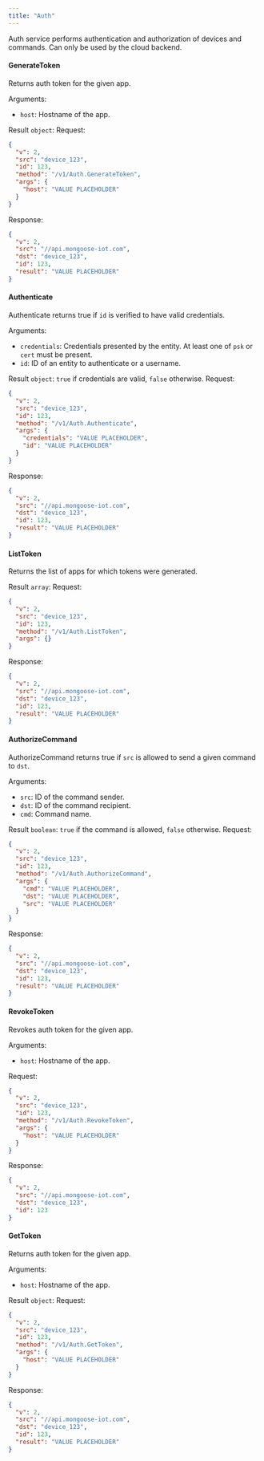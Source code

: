 ```yaml
---
title: "Auth"
---
```


Auth service performs authentication and authorization of devices and commands. Can only be used by the cloud backend.

#### GenerateToken
Returns auth token for the given app.

Arguments:
- `host`: Hostname of the app.

Result `object`: 
Request:
```json
{
  "v": 2,
  "src": "device_123",
  "id": 123,
  "method": "/v1/Auth.GenerateToken",
  "args": {
    "host": "VALUE PLACEHOLDER"
  }
}

```

Response:
```json
{
  "v": 2,
  "src": "//api.mongoose-iot.com",
  "dst": "device_123",
  "id": 123,
  "result": "VALUE PLACEHOLDER"
}

```

#### Authenticate
Authenticate returns true if `id` is verified to have valid credentials.

Arguments:
- `credentials`: Credentials presented by the entity. At least one of `psk` or `cert` must be present.
- `id`: ID of an entity to authenticate or a username.

Result `object`: `true` if credentials are valid, `false` otherwise.
Request:
```json
{
  "v": 2,
  "src": "device_123",
  "id": 123,
  "method": "/v1/Auth.Authenticate",
  "args": {
    "credentials": "VALUE PLACEHOLDER",
    "id": "VALUE PLACEHOLDER"
  }
}

```

Response:
```json
{
  "v": 2,
  "src": "//api.mongoose-iot.com",
  "dst": "device_123",
  "id": 123,
  "result": "VALUE PLACEHOLDER"
}

```

#### ListToken
Returns the list of apps for which tokens were generated.


Result `array`: 
Request:
```json
{
  "v": 2,
  "src": "device_123",
  "id": 123,
  "method": "/v1/Auth.ListToken",
  "args": {}
}

```

Response:
```json
{
  "v": 2,
  "src": "//api.mongoose-iot.com",
  "dst": "device_123",
  "id": 123,
  "result": "VALUE PLACEHOLDER"
}

```

#### AuthorizeCommand
AuthorizeCommand returns true if `src` is allowed to send a given command to `dst`.

Arguments:
- `src`: ID of the command sender.
- `dst`: ID of the command recipient.
- `cmd`: Command name.

Result `boolean`: `true` if the command is allowed, `false` otherwise.
Request:
```json
{
  "v": 2,
  "src": "device_123",
  "id": 123,
  "method": "/v1/Auth.AuthorizeCommand",
  "args": {
    "cmd": "VALUE PLACEHOLDER",
    "dst": "VALUE PLACEHOLDER",
    "src": "VALUE PLACEHOLDER"
  }
}

```

Response:
```json
{
  "v": 2,
  "src": "//api.mongoose-iot.com",
  "dst": "device_123",
  "id": 123,
  "result": "VALUE PLACEHOLDER"
}

```

#### RevokeToken
Revokes auth token for the given app.

Arguments:
- `host`: Hostname of the app.

Request:
```json
{
  "v": 2,
  "src": "device_123",
  "id": 123,
  "method": "/v1/Auth.RevokeToken",
  "args": {
    "host": "VALUE PLACEHOLDER"
  }
}

```

Response:
```json
{
  "v": 2,
  "src": "//api.mongoose-iot.com",
  "dst": "device_123",
  "id": 123
}

```

#### GetToken
Returns auth token for the given app.

Arguments:
- `host`: Hostname of the app.

Result `object`: 
Request:
```json
{
  "v": 2,
  "src": "device_123",
  "id": 123,
  "method": "/v1/Auth.GetToken",
  "args": {
    "host": "VALUE PLACEHOLDER"
  }
}

```

Response:
```json
{
  "v": 2,
  "src": "//api.mongoose-iot.com",
  "dst": "device_123",
  "id": 123,
  "result": "VALUE PLACEHOLDER"
}

```


